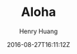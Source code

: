 ---
title: "Aloha"
github: https://github.com/henryhuang/hexo-theme-aloha
demo: https://huangyijie.com/
author: Henry Huang
ssg:
  - Hexo
cms:
  - No Cms
date: 2016-08-27T16:11:12Z
github_branch: master
---